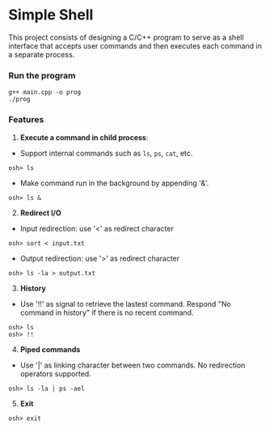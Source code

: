 # Simple Shell
This project consists of designing a C/C++ program to serve as a shell interface that accepts user commands  and then executes each command in a separate process.

### Run the program
```terminal
g++ main.cpp -o prog
./prog
```

### Features

1. **Execute a command in child process**:
- Support internal commands such as `ls`, `ps`, `cat`, etc.
```terminal
osh> ls
```
- Make command run in the background by appending '&'.
```terminal
osh> ls &
```

2. **Redirect I/O**
- Input redirection: use '<' as redirect character
```terminal
osh> sort < input.txt
```
- Output redirection: use '>' as redirect character
```terminal
osh> ls -la > output.txt
```

3. **History**
- Use '!!' as signal to retrieve the lastest command. Respond "No command in history" if there is no recent command.
```terminal
osh> ls
osh> !!
```

4. **Piped commands**
- Use '|' as linking character between two commands. No redirection operators supported.
```terminal
osh> ls -la | ps -ael
```

5. **Exit**
```terminal
osh> exit
```
